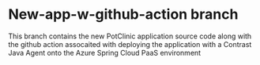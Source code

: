 # New-app-w-github-action branch

This branch contains the new PotClinic application source code along with the github action assocaited with deploying the application with a Contrast Java Agent onto the Azure Spring Cloud PaaS environment
